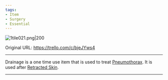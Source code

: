 ```yaml
---
tags:
- Item
- Surgery
- Essential
---
```


![1tile021.png\|200](/Items/Drainage%20-%20Attachments/6718845db30472d958dd7c6e.png)

Original URL: https://trello.com/c/bjeJYws4

---

Drainage is a one time use item that is used to treat [Pneumothorax](../Lungs/Pneumothorax.md). It is used after [Retracted Skin](../Surgery/Retracted%20Skin.md).

---

